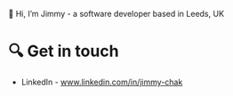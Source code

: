  👋 Hi, I’m Jimmy - a software developer based in Leeds, UK
 
 # :mag: Get in touch
 * LinkedIn - www.linkedin.com/in/jimmy-chak
